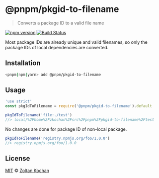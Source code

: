 # @pnpm/pkgid-to-filename

> Converts a package ID to a valid file name

<!--@shields('npm', 'travis')-->
[![npm version](https://img.shields.io/npm/v/@pnpm/pkgid-to-filename.svg)](https://www.npmjs.com/package/@pnpm/pkgid-to-filename) [![Build Status](https://img.shields.io/travis/pnpm/pkgid-to-filename/master.svg)](https://travis-ci.org/pnpm/pkgid-to-filename)
<!--/@-->

Most package IDs are already unique and valid filenames, so only the package IDs of local dependencies are converted.

## Installation

```sh
<pnpm|npm|yarn> add @pnpm/pkgid-to-filename
```

## Usage

```js
'use strict'
const pkgIdToFilename = require('@pnpm/pkgid-to-filename').default

pkgIdToFilename('file:./test')
//> local/%2Fhome%2Fzkochan%2Fsrc%2Fpnpm%2Fpkgid-to-filename%2Ftest
```

No changes are done for package ID of non-local package.

```js
pkgIdToFilename('registry.npmjs.org/foo/1.0.0')
//> registry.npmjs.org/foo/1.0.0
```

## License

[MIT](./LICENSE) © [Zoltan Kochan](https://www.kochan.io/)
